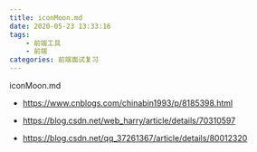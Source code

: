 ```yaml
---
title: iconMoon.md
date: 2020-05-23 13:33:16
tags: 
    - 前端工具
    - 前端
categories: 前端面试复习
---
```

iconMoon.md



- <https://www.cnblogs.com/chinabin1993/p/8185398.html>

- <https://blog.csdn.net/web_harry/article/details/70310597>

- <https://blog.csdn.net/qq_37261367/article/details/80012320>

